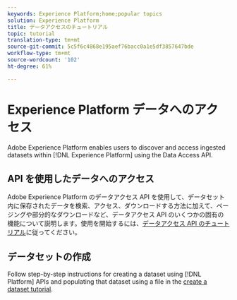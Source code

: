 ```yaml
---
keywords: Experience Platform;home;popular topics
solution: Experience Platform
title: データアクセスのチュートリアル
topic: tutorial
translation-type: tm+mt
source-git-commit: 5c5f6c4868e195aef76bacc0a1e5df3857647bde
workflow-type: tm+mt
source-wordcount: '102'
ht-degree: 61%

---
```



# Experience Platform データへのアクセス

Adobe Experience Platform enables users to discover and access ingested datasets within [!DNL Experience Platform] using the Data Access API.

## API を使用したデータへのアクセス

Adobe Experience Platform のデータアクセス API を使用して、データセット内に保存されたデータを検索、アクセス、ダウンロードする方法に加えて、ページングや部分的なダウンロードなど、データアクセス API のいくつかの固有の機能について説明します。使用を開始するには、[データアクセス API のチュートリアル](../data-access/tutorials/dataset-data.md)に従ってください。

## データセットの作成

Follow step-by-step instructions for creating a dataset using [!DNL Platform] APIs and populating that dataset using a file in the [create a dataset tutorial](../catalog/datasets/create.md).